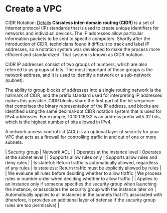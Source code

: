 # Create a VPC
CIDR Notation: [Details](https://www.ipaddressguide.com/cidr)
**Classless inter-domain routing (CIDR)** is a set of Internet protocol (IP) standards that is used to create unique identifiers for networks and individual devices. The IP addresses allow particular information packets to be sent to specific computers. Shortly after the introduction of CIDR, technicians found it difficult to track and label IP addresses, so a notation system was developed to make the process more efficient and standardized. That system is known as CIDR notation.

CIDR IP addresses consist of two groups of numbers, which are also referred to as groups of bits. The most important of these groups is the network address, and it is used to identify a network or a sub-network (subnet). 

The ability to group blocks of addresses into a single routing network is the hallmark of CIDR, and the prefix standard used for interpreting IP addresses makes this possible. CIDR blocks share the first part of the bit sequence that comprises the binary representation of the IP address, and blocks are identified using the same decimal-dot CIDR notation system that is used for IPv4 addresses. For example, 10.10.1.16/32 is an address prefix with 32 bits, which is the highest number of bits allowed in IPv4.

A network access control list (ACL) is an optional layer of security for your VPC that acts as a firewall for controlling traffic in and out of one or more subnets. 

| Security group |	Network ACL |
| Operates at the instance level | Operates at the subnet level |
| Supports allow rules only | Supports allow rules and deny rules |
| Is stateful: Return traffic is automatically allowed, regardless of any rules | Is stateless: Return traffic must be explicitly allowed by rules |
| We evaluate all rules before deciding whether to allow traffic | We process rules in number order when deciding whether to allow traffic |
| Applies to an instance only if someone specifies the security group when launching the instance, or associates the security group with the instance later on | Automatically applies to all instances in the subnets that it's associated with (therefore, it provides an additional layer of defense if the security group rules are too permissive) |